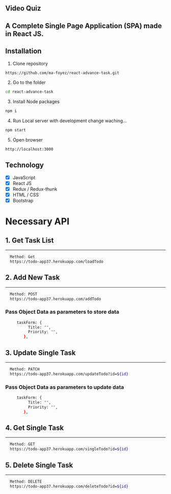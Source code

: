 ## Video Quiz


A Complete Single Page Application (SPA) made in React JS. 
---

## Installation

1. Clone repository

```bash
https://github.com/ma-foyez/react-advance-task.git
```

2. Go to the folder

```bash
cd react-advance-task
```

3. Install Node packages

```bash
npm i
```

4. Run Local server with development change waching...

```bash
npm start
```

5. Open browser

```bash
http://localhost:3000
```

## Technology

- [x] JavaScript
- [x] React JS
- [x] Redux / Redux-thunk
- [x] HTML / CSS
- [x] Bootstrap

# Necessary API

## 1. Get Task List

---

```bash
  Method: Get
  https://todo-app37.herokuapp.com/loadTodo
```
## 2. Add New Task

---

```bash
  Method: POST
  https://todo-app37.herokuapp.com/addTodo
```
### Pass Object Data as parameters to store data
```bash 
     taskForm: {
          Title: "",
          Priority: "",
        },
```
## 3. Update Single Task

---

```bash
  Method: PATCH
  https://todo-app37.herokuapp.com/updateTodo?id=${id}
```
### Pass Object Data as parameters to update data
```bash 
     taskForm: {
          Title: "",
          Priority: "",
        },
```
## 4. Get Single Task
---

```bash
  Method: GET
  https://todo-app37.herokuapp.com/singleTodo?id=${id}
```
## 5. Delete Single Task
---

```bash
  Method: DELETE
  https://todo-app37.herokuapp.com/deleteTodo?id=${id}
```
